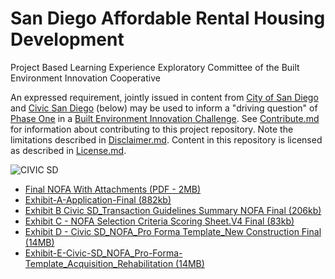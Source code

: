 # San Diego Affordable Rental Housing Development
Project Based Learning Experience Exploratory Committee of the Built Environment Innovation Cooperative

An expressed requirement, jointly issued in content from [City of San Diego](https://www.sandiego.gov/) and [Civic San Diego](http://civicsd.com/) (below) may be used to inform a "driving question" of [Phase One](https://github.com/BEICBIM/BEICPBLChallenge/blob/master/Phase1/TOC.md) in a [Built Environment Innovation Challenge](https://github.com/BEICBIM/BEICPBLChallenge).  See [Contribute.md](https://github.com/BEICBIM/SDARHD/blob/master/Contribute.md) for information about contributing to this project repository. Note the limitations described in [Disclaimer.md](https://github.com/BEICBIM/SDARHD/blob/master/Disclaimer.md). Content in this repository is licensed as described in [License.md](https://github.com/BEICBIM/SDARHD/blob/master/License.md).

![CIVIC SD](http://civicsd.com/wp-content/uploads/2017/02/News.Release.NOFA_.jpg)

* [Final NOFA With Attachments (PDF - 2MB)](http://civicsd.com/wp-content/uploads/2017/02/Final-NOFA-W-ATTACHMENTS.pdf) 
* [Exhibit-A-Application-Final (882kb)](http://civicsd.com/wp-content/uploads/2017/02/Exhibit-A-Application-Final.docx) 
* [Exhibit B Civic SD_Transaction Guidelines Summary NOFA Final (206kb)](http://civicsd.com/wp-content/uploads/2017/02/Exhibit-B-Civic-SD_Transaction-Guidleines-Summary-NOFA-Final.xlsx) 
* [Exhibit C - NOFA Selection Criteria Scoring Sheet.V4 Final (83kb)](http://civicsd.com/wp-content/uploads/2017/02/Exhibit-C-NOFA-Selection-Criteria-Scoring-Sheet.V4-Final.xls) 
* [Exhibit D - Civic SD_NOFA_Pro Forma Template_New Construction Final (14MB)](http://civicsd.com/wp-content/uploads/2017/02/Exhibit-D-Civic-SD_NOFA_Pro-Forma-Template_New-Construction-Final.xls) 
* [Exhibit-E-Civic-SD_NOFA_Pro-Forma-Template_Acquisition_Rehabilitation (14MB)](http://civicsd.com/wp-content/uploads/2017/02/Exhibit-E-Civic-SD_NOFA_Pro-Forma-Template_Acquisition_Rehabilitation-....xls)

